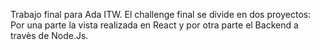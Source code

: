 Trabajo final para Ada ITW.
El challenge final se divide en dos proyectos: Por una parte la vista realizada en React y por otra parte el Backend a travès de Node.Js.
